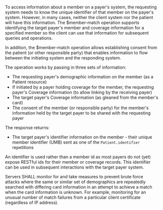 To access information about a member on a payer's system, the requesting system needs to know the unique identifier of that member on the payer's system.  However, in many cases, neither the client system nor the patient will have this information.  The $member-match operation supports identifying the target payer's member and coverage information for a specified member so the client can use that information for subsequent queries and operations.

In addition, the $member-match operation allows establishing consent from the patient (or other responsible party) that enables information to flow between the initiating system and the responding system.

The operation works by passing in three sets of information:

* The requesting payer's demographic information on the member (as a Patient resource)
* If initiated by a payer holding coverage for the member, the requesting payer's Coverage information (to allow linking by the receiving payer)
* The target payer's Coverage information (as gleaned from the member's card)
* The consent of the member (or responsible party) for the member's information held by the target payer to be shared with the requesting payer

The response returns:
* The target payer's identifier information on the member - their unique member identifier (UMB) sent as one of the `Patient.identifier` repetitions

An identifier is used rather than a member id as most payers do not (yet) expose RESTful ids for their member or coverage records.  This identifier can be used in subsequent interactions with the target payer system.

Servers SHALL monitor for and take measures to prevent brute force attacks where the same or similar set of demographics are repeatedly searched with differing card information in an attempt to achieve a match when the card information is unknown.  For example, monitoring for an unusual number of match failures from a particular client certificate (regardless of IP address).

